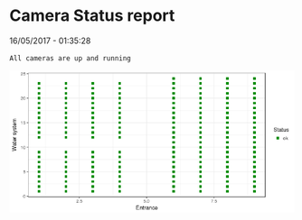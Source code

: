 Camera Status report
================
16/05/2017 - 01:35:28

    All cameras are up and running

![](camreport_files/figure-markdown_github/unnamed-chunk-2-1.png)
